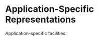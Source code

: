 [//]: <> (SPDX-License-Identifier: Apache-2.0)

# Application-Specific Representations

Application-specific facilities.
